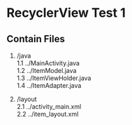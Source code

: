 # RecyclerView Test 1

## Contain Files
1. /java <br/>
 1.1 ../MainActivity.java <br/>
 1.2 ../ItemModel.java <br/>
 1.3 ../ItemViewHolder.java <br/>
 1.4 ../ItemAdapter.java <br/>

2. /layout <br/>
 2.1 ../activity_main.xml <br/>
 2.2 ../item_layout.xml <br/>
